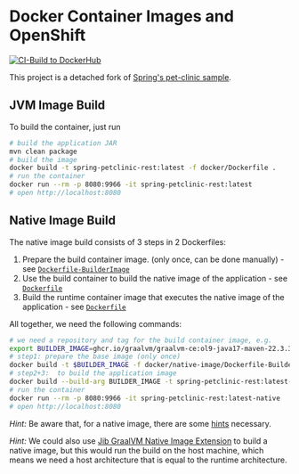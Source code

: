 # Docker Container Images and OpenShift 

[![CI-Build to DockerHub](https://github.com/ueberfuhr-samples/docker-ocp-sample/actions/workflows/ci.yml/badge.svg)](https://github.com/ueberfuhr-samples/docker-ocp-sample/actions/workflows/ci.yml)

This project is a detached fork of [Spring's pet-clinic sample](https://github.com/spring-petclinic/spring-petclinic-rest).

## JVM Image Build

To build the container, just run

```bash
# build the application JAR
mvn clean package
# build the image
docker build -t spring-petclinic-rest:latest -f docker/Dockerfile .
# run the container
docker run --rm -p 8080:9966 -it spring-petclinic-rest:latest
# open http://localhost:8080
```

## Native Image Build

The native image build consists of 3 steps in 2 Dockerfiles:

1. Prepare the build container image. (only once, can be done manually) - see [`Dockerfile-BuilderImage`](docker/native-image/Dockerfile-BaseImage)
2. Use the build container to build the native image of the application  - see [`Dockerfile`](docker/native-image/Dockerfile)
3. Build the runtime container image that executes the native image of the application - see [`Dockerfile`](docker/native-image/Dockerfile)

All together, we need the following commands:

```bash
# we need a repository and tag for the build container image, e.g.
export BUILDER_IMAGE=ghcr.io/graalvm/graalvm-ce:ol9-java17-maven-22.3.3
# step1: prepare the base image (only once)
docker build -t $BUILDER_IMAGE -f docker/native-image/Dockerfile-BuilderImage --no-cache .
# step2+3:  to build the application image
docker build --build-arg BUILDER_IMAGE -t spring-petclinic-rest:latest-native -f docker/native-image/Dockerfile .
# run the container
docker run --rm -p 8080:9966 -it spring-petclinic-rest:latest-native
# open http://localhost:8080
```

*Hint:* Be aware that, for a native image, there are some [hints](src/main/java/org/springframework/samples/petclinic/graalvm) necessary.

*Hint:* We could also use [Jib GraalVM Native Image Extension](https://github.com/GoogleContainerTools/jib-extensions/tree/master/first-party/jib-native-image-extension-maven)
to build a native image, but this would run the build on the host machine, which means we need
a host architecture that is equal to the runtime architecture.
